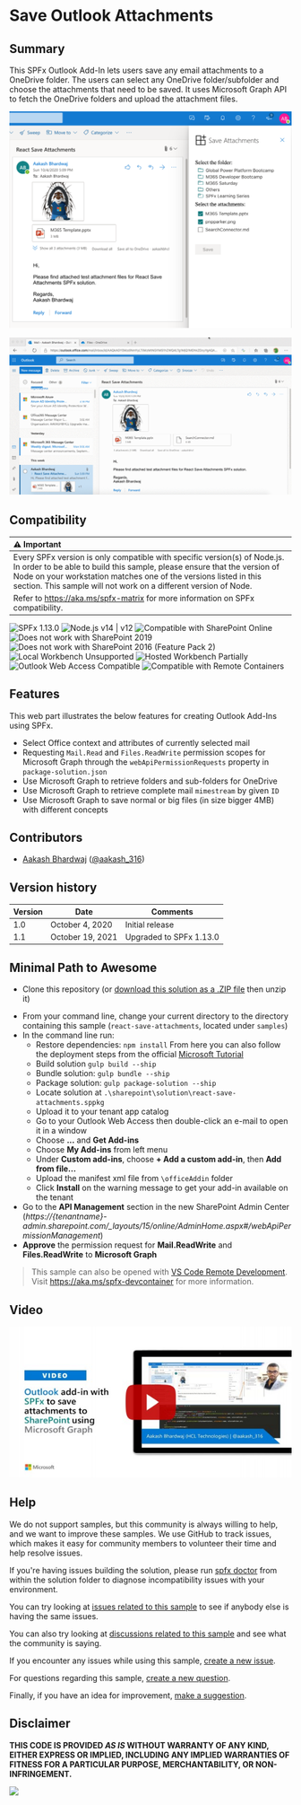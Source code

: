 # Save Outlook Attachments

## Summary

This SPFx Outlook Add-In lets users save any email attachments to a OneDrive folder. The users can select any OneDrive folder/subfolder and choose the attachments that need to be saved. It uses Microsoft Graph API to fetch the OneDrive folders and upload the attachment files.

![Preview](./assets/react-save-attachments-1.png)

![Save Attachments in Action](./assets/react-save-attachments-2.gif)

## Compatibility

| :warning: Important          |
|:---------------------------|
| Every SPFx version is only compatible with specific version(s) of Node.js. In order to be able to build this sample, please ensure that the version of Node on your workstation matches one of the versions listed in this section. This sample will not work on a different version of Node.|
|Refer to <https://aka.ms/spfx-matrix> for more information on SPFx compatibility.   |

![SPFx 1.13.0](https://img.shields.io/badge/SPFx-1.13.0-green.svg)
![Node.js v14 | v12](https://img.shields.io/badge/Node.js-v14%20%7C%20v12-green.svg) 
![Compatible with SharePoint Online](https://img.shields.io/badge/SharePoint%20Online-Compatible-green.svg)
![Does not work with SharePoint 2019](https://img.shields.io/badge/SharePoint%20Server%202019-Incompatible-red.svg "SharePoint Server 2019 requires SPFx 1.4.1 or lower")
![Does not work with SharePoint 2016 (Feature Pack 2)](https://img.shields.io/badge/SharePoint%20Server%202016%20(Feature%20Pack%202)-Incompatible-red.svg "SharePoint Server 2016 Feature Pack 2 requires SPFx 1.1")
![Local Workbench Unsupported](https://img.shields.io/badge/Local%20Workbench-Unsupported-red.svg "Local workbench is no longer available as of SPFx 1.13 and above")
![Hosted Workbench Partially](https://img.shields.io/badge/Hosted%20Workbench-Partially-yellow.svg "Designed to work in Outlook, but will display sample attachments while in workbench")
![Outlook Web Access Compatible ](https://img.shields.io/badge/Outlook%20Web%20Access-Compatible-green.svg)
![Compatible with Remote Containers](https://img.shields.io/badge/Remote%20Containers-Compatible-green.svg)


## Features

This web part illustrates the below features for creating Outlook Add-Ins using SPFx.

* Select Office context and attributes of currently selected mail
* Requesting `Mail.Read` and `Files.ReadWrite` permission scopes for Microsoft Graph through the `webApiPermissionRequests` property in `package-solution.json`
* Use Microsoft Graph to retrieve folders and sub-folders for OneDrive
* Use Microsoft Graph to retrieve complete mail `mimestream` by given `ID`
* Use Microsoft Graph to save normal or big files (in size bigger 4MB) with different concepts

## Contributors

* [Aakash Bhardwaj](https://github.com/aakashbhardwaj619) ([@aakash_316](https://twitter.com/aakash_316))

## Version history

Version|Date|Comments
-------|----|--------
1.0|October 4, 2020|Initial release
1.1|October 19, 2021|Upgraded to SPFx 1.13.0

## Minimal Path to Awesome

- Clone this repository (or [download this solution as a .ZIP file](https://pnp.github.io/download-partial/?url=https://github.com/pnp/sp-dev-fx-webparts/tree/main/samples/react-save-attachments) then unzip it)
* From your command line, change your current directory to the directory containing this sample (`react-save-attachments`, located under `samples`)
* In the command line run:
  * Restore dependencies: `npm install`
  From here you can also follow the deployment steps from the official [Microsoft Tutorial](https://learn.microsoft.com/sharepoint/dev/spfx/web-parts/get-started/office-addins-tutorial#packaging-and-deploying-your-solution-to-sharepoint)
  * Build solution `gulp build --ship`
  * Bundle solution: `gulp bundle --ship`
  * Package solution: `gulp package-solution --ship`
  * Locate solution at `.\sharepoint\solution\react-save-attachments.sppkg`
  * Upload it to your tenant app catalog
  * Go to your Outlook Web Access then double-click an e-mail to open it in a window
  * Choose **...** and **Get Add-ins**
  * Choose **My Add-ins** from left menu
  * Under **Custom add-ins**, choose **+ Add a custom add-in**, then **Add from file...**
  * Upload the manifest xml file from `\officeAddin` folder
  * Click **Install** on the warning message to get your add-in available on the tenant
* Go to the **API Management** section in the new SharePoint Admin Center (*https://{tenantname}-admin.sharepoint.com/_layouts/15/online/AdminHome.aspx#/webApiPermissionManagement*)
* **Approve** the permission request for **Mail.ReadWrite** and **Files.ReadWrite** to **Microsoft Graph**

>  This sample can also be opened with [VS Code Remote Development](https://code.visualstudio.com/docs/remote/remote-overview). Visit https://aka.ms/spfx-devcontainer for more information.

## Video

[![Outlook add-in with SPFx to save attachments to SharePoint using Microsoft Graph](./assets/video-thumbnail.jpg)](https://www.youtube.com/watch?v=Hl4zu9YeeRA "Outlook add-in with SPFx to save attachments to SharePoint using Microsoft Graph")

## Help

We do not support samples, but this community is always willing to help, and we want to improve these samples. We use GitHub to track issues, which makes it easy for  community members to volunteer their time and help resolve issues.

If you're having issues building the solution, please run [spfx doctor](https://pnp.github.io/cli-microsoft365/cmd/spfx/spfx-doctor/) from within the solution folder to diagnose incompatibility issues with your environment.

You can try looking at [issues related to this sample](https://github.com/pnp/sp-dev-fx-webparts/issues?q=label%3A%22sample%3A%20react-save-attachments") to see if anybody else is having the same issues.

You can also try looking at [discussions related to this sample](https://github.com/pnp/sp-dev-fx-webparts/discussions?discussions_q=react-save-attachments) and see what the community is saying.


If you encounter any issues while using this sample, [create a new issue](https://github.com/pnp/sp-dev-fx-webparts/issues/new?assignees=&labels=Needs%3A+Triage+%3Amag%3A%2Ctype%3Abug-suspected%2Csample%3A%20react-save-attachments&template=bug-report.yml&sample=react-save-attachments&authors=@aakashbhardwaj619&title=react-save-attachments%20-%20).

For questions regarding this sample, [create a new question](https://github.com/pnp/sp-dev-fx-webparts/issues/new?assignees=&labels=Needs%3A+Triage+%3Amag%3A%2Ctype%3Aquestion%2Csample%3A%20react-save-attachments&template=question.yml&sample=react-save-attachments&authors=@aakashbhardwaj619&title=react-save-attachments%20-%20).

Finally, if you have an idea for improvement, [make a suggestion](https://github.com/pnp/sp-dev-fx-webparts/issues/new?assignees=&labels=Needs%3A+Triage+%3Amag%3A%2Ctype%3Aenhancement%2Csample%3A%20react-save-attachments&template=question.yml&sample=react-save-attachments&authors=@aakashbhardwaj619&title=react-save-attachments%20-%20).

## Disclaimer

**THIS CODE IS PROVIDED *AS IS* WITHOUT WARRANTY OF ANY KIND, EITHER EXPRESS OR IMPLIED, INCLUDING ANY IMPLIED WARRANTIES OF FITNESS FOR A PARTICULAR PURPOSE, MERCHANTABILITY, OR NON-INFRINGEMENT.**


<img src="https://m365-visitor-stats.azurewebsites.net/sp-dev-fx-webparts/samples/react-save-attachments" />
